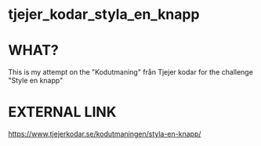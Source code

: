 # tjejer_kodar_styla_en_knapp

# WHAT?
This is my attempt on the "Kodutmaning" från Tjejer kodar for the challenge "Style en knapp"

# EXTERNAL LINK
https://www.tjejerkodar.se/kodutmaningen/styla-en-knapp/
